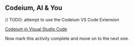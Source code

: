 ## Codeium, AI & You

// TODO: attempt to use the Codeium VS Code Extension

[Codeium in Visual Studio Code](https://codeium.com/vscode_tutorial)

Now mark this activity complete and move on to the next one.